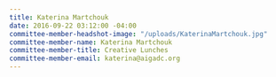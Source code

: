 ```yaml
---
title: Katerina Martchouk
date: 2016-09-22 03:12:00 -04:00
committee-member-headshot-image: "/uploads/KaterinaMartchouk.jpg"
committee-member-name: Katerina Martchouk
committee-member-title: Creative Lunches
committee-member-email: katerina@aigadc.org
---
```


